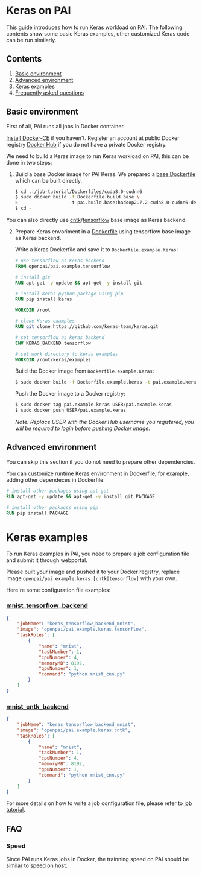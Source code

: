 <!--
  Copyright (c) Microsoft Corporation
  All rights reserved.

  MIT License

  Permission is hereby granted, free of charge, to any person obtaining a copy of this software and associated
  documentation files (the "Software"), to deal in the Software without restriction, including without limitation
  the rights to use, copy, modify, merge, publish, distribute, sublicense, and/or sell copies of the Software, and
  to permit persons to whom the Software is furnished to do so, subject to the following conditions:
  The above copyright notice and this permission notice shall be included in all copies or substantial portions of the Software.

  THE SOFTWARE IS PROVIDED *AS IS*, WITHOUT WARRANTY OF ANY KIND, EXPRESS OR IMPLIED, INCLUDING
  BUT NOT LIMITED TO THE WARRANTIES OF MERCHANTABILITY, FITNESS FOR A PARTICULAR PURPOSE AND
  NONINFRINGEMENT. IN NO EVENT SHALL THE AUTHORS OR COPYRIGHT HOLDERS BE LIABLE FOR ANY CLAIM,
  DAMAGES OR OTHER LIABILITY, WHETHER IN AN ACTION OF CONTRACT, TORT OR OTHERWISE, ARISING FROM,
  OUT OF OR IN CONNECTION WITH THE SOFTWARE OR THE USE OR OTHER DEALINGS IN THE SOFTWARE.
-->


# Keras on PAI

This guide introduces how to run [Keras](http://keras.io/) workload on PAI.
The following contents show some basic Keras examples, other customized Keras code can be run similarly.


## Contents

1. [Basic environment](#basic-environment)
2. [Advanced environment](#advanced-environment)
3. [Keras examples](#keras-examples)
4. [Frequently asked questions](#faq)


## Basic environment

First of all, PAI runs all jobs in Docker container.

[Install Docker-CE](https://docs.docker.com/install/linux/docker-ce/ubuntu/) if you haven't. Register an account at public Docker registry [Docker Hub](https://hub.docker.com/) if you do not have a private Docker registry.

We need to build a Keras image to run Keras workload on PAI, this can be done in two steps:

1. Build a base Docker image for PAI Keras. We prepared a [base Dockerfile](../../job-tutorial/Dockerfiles/cuda8.0-cudnn6/Dockerfile.build.base) which can be built directly.

    ```bash
    $ cd ../job-tutorial/Dockerfiles/cuda8.0-cudnn6
    $ sudo docker build -f Dockerfile.build.base \
    >                   -t pai.build.base:hadoop2.7.2-cuda8.0-cudnn6-devel-ubuntu16.04 .
    $ cd -
    ```

You can also directly use [cntk](../cntk/Dockerfile.example.cntk)/[tensorflow](../tensorflow/Dockerfile.example.tensorflow) base image as Keras backend.

2. Prepare Keras envoriment in a [Dockerfile](./Dockerfile.example.keras.tensorflow_backend) using tensorflow base image as Keras backend.

    Write a Keras Dockerfile and save it to `Dockerfile.example.Keras`:

    ```dockerfile
    # use tensorflow as Keras backend
    FROM openpai/pai.example.tensorflow

    # install git
    RUN apt-get -y update && apt-get -y install git

    # install Keras python package using pip
    RUN pip install keras

    WORKDIR /root
    
    # clone Keras examples
    RUN git clone https://github.com/keras-team/keras.git 

    # set tensorflow as keras backend
    ENV KERAS_BACKEND tensorflow

    # set work directory to keras examples
    WORKDIR /root/keras/examples
    ```

    Build the Docker image from `Dockerfile.example.Keras`:

    ```bash
    $ sudo docker build -f Dockerfile.example.keras -t pai.example.keras .
    ```

    Push the Docker image to a Docker registry:

    ```bash
    $ sudo docker tag pai.example.keras USER/pai.example.keras
    $ sudo docker push USER/pai.example.keras
    ```
    *Note: Replace USER with the Docker Hub username you registered, you will be required to login before pushing Docker image.*


## Advanced environment

You can skip this section if you do not need to prepare other dependencies.

You can customize runtime Keras environment in Dockerfile, for example, adding other dependeces in Dockerfile:

```dockerfile
# install other packages using apt-get
RUN apt-get -y update && apt-get -y install git PACKAGE

# install other packages using pip
RUN pip install PACKAGE
```


# Keras examples

To run Keras examples in PAI, you need to prepare a job configuration file and submit it through webportal.

Please built your image and pushed it to your Docker registry, replace image `openpai/pai.example.keras.[cntk|tensorflow]` with your own.

Here're some configuration file examples:

### [mnist_tensorflow_backend](https://github.com/keras-team/keras/blob/master/examples/mnist_cnn.py)
```json
{
    "jobName": "keras_tensorflow_backend_mnist",
    "image": "openpai/pai.example.keras.tensorflow",
    "taskRoles": [
        {
            "name": "mnist",
            "taskNumber": 1,
            "cpuNumber": 4,
            "memoryMB": 8192,
            "gpuNumber": 1,
            "command": "python mnist_cnn.py"
        }
    ]
}
```

### [mnist_cntk_backend](https://github.com/keras-team/keras/blob/master/examples/mnist_cnn.py)
```json
{
    "jobName": "keras_tensorflow_backend_mnist",
    "image": "openpai/pai.example.keras.cntk",
    "taskRoles": [
        {
            "name": "mnist",
            "taskNumber": 1,
            "cpuNumber": 4,
            "memoryMB": 8192,
            "gpuNumber": 1,
            "command": "python mnist_cnn.py"
        }
    ]
}
```

For more details on how to write a job configuration file, please refer to [job tutorial](../../job-tutorial/README.md#json-config-file-for-job-submission).


## FAQ

### Speed

Since PAI runs Keras jobs in Docker, the trainning speed on PAI should be similar to speed on host.